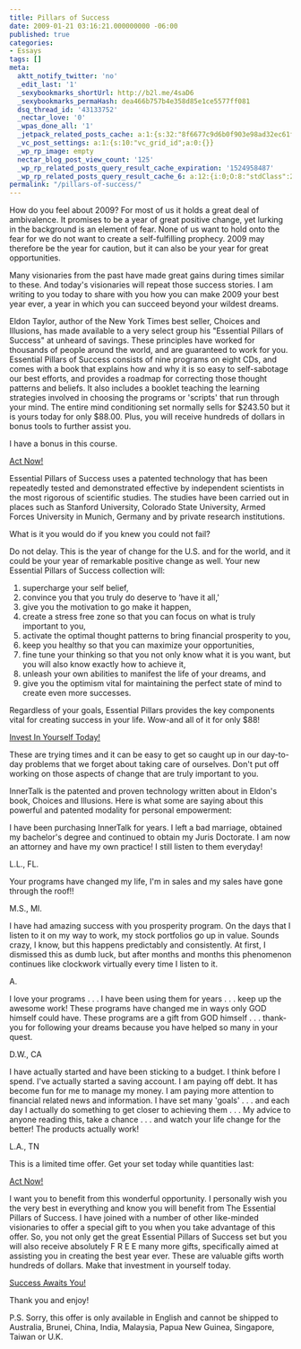 ```yaml
---
title: Pillars of Success
date: 2009-01-21 03:16:21.000000000 -06:00
published: true
categories:
- Essays
tags: []
meta:
  aktt_notify_twitter: 'no'
  _edit_last: '1'
  _sexybookmarks_shortUrl: http://b2l.me/4saD6
  _sexybookmarks_permaHash: dea466b757b4e358d85e1ce5577ff081
  dsq_thread_id: '43133752'
  _nectar_love: '0'
  _wpas_done_all: '1'
  _jetpack_related_posts_cache: a:1:{s:32:"8f6677c9d6b0f903e98ad32ec61f8deb";a:2:{s:7:"expires";i:1470815854;s:7:"payload";a:3:{i:0;a:1:{s:2:"id";i:1569;}i:1;a:1:{s:2:"id";i:3463;}i:2;a:1:{s:2:"id";i:1414;}}}}
  _vc_post_settings: a:1:{s:10:"vc_grid_id";a:0:{}}
  _wp_rp_image: empty
  nectar_blog_post_view_count: '125'
  _wp_rp_related_posts_query_result_cache_expiration: '1524958487'
  _wp_rp_related_posts_query_result_cache_6: a:12:{i:0;O:8:"stdClass":2:{s:7:"post_id";s:3:"707";s:5:"score";s:17:"55.99649501474975";}i:1;O:8:"stdClass":2:{s:7:"post_id";s:3:"690";s:5:"score";s:17:"53.82827094514825";}i:2;O:8:"stdClass":2:{s:7:"post_id";s:4:"1027";s:5:"score";s:17:"50.25589409701451";}i:3;O:8:"stdClass":2:{s:7:"post_id";s:4:"4546";s:5:"score";s:17:"48.88628968014725";}i:4;O:8:"stdClass":2:{s:7:"post_id";s:3:"364";s:5:"score";s:17:"48.88628968014725";}i:5;O:8:"stdClass":2:{s:7:"post_id";s:3:"293";s:5:"score";s:17:"46.30432131738204";}i:6;O:8:"stdClass":2:{s:7:"post_id";s:4:"2774";s:5:"score";s:18:"44.101548886115566";}i:7;O:8:"stdClass":2:{s:7:"post_id";s:4:"1513";s:5:"score";s:18:"44.101548886115566";}i:8;O:8:"stdClass":2:{s:7:"post_id";s:3:"157";s:5:"score";s:18:"42.731944469248305";}i:9;O:8:"stdClass":2:{s:7:"post_id";s:3:"277";s:5:"score";s:18:"19.768495588621118";}i:10;O:8:"stdClass":2:{s:7:"post_id";s:3:"315";s:5:"score";s:18:"18.248321071668443";}i:11;O:8:"stdClass":2:{s:7:"post_id";s:3:"271";s:5:"score";s:18:"17.049078826564614";}}
permalink: "/pillars-of-success/"
---
```

How do you feel about 2009? For most of us it holds a great deal of ambivalence. It promises to be a year of great positive change, yet lurking in the background is an element of fear. None of us want to hold onto the fear for we do not want to create a self-fulfilling prophecy. 2009 may therefore be the year for caution, but it can also be your year for great opportunities.

Many visionaries from the past have made great gains during times similar to these. And today's visionaries will repeat those success stories. I am writing to you today to share with you how you can make 2009 your best year ever, a year in which you can succeed beyond your wildest dreams.

Eldon Taylor, author of the New York Times best seller, Choices and Illusions, has made available to a very select group his "Essential Pillars of Success" at unheard of savings.  These principles have worked for thousands of people around the world, and are guaranteed to work for you. Essential Pillars of Success consists of nine programs on eight CDs, and comes with a book that explains how and why it is so easy to self-sabotage our best efforts, and provides a roadmap for correcting those thought patterns and beliefs. It also includes a booklet teaching the learning strategies involved in choosing the programs or 'scripts' that run through your mind. The entire mind conditioning set normally sells for $243.50 but it is yours today for only $88.00. Plus, you will receive hundreds of dollars in bonus tools to further assist you.

I have a bonus in this course.

<a href="http://progressiveawarenesspromotions.com/innertalk/January09/success/index.htm" rel="nofollow">Act Now!</a>

Essential Pillars of Success uses a patented technology that has been repeatedly tested and demonstrated effective by independent scientists in the most rigorous of scientific studies. The studies have been carried out in places such as Stanford University, Colorado State University, Armed Forces University in Munich, Germany and by private research institutions.

What is it you would do if you knew you could not fail?

Do not delay.  This is the year of change for the U.S. and for the world, and it could be your year of remarkable positive change as well. Your new Essential Pillars of Success collection will:

1. supercharge your self belief,<br />
2. convince you that you truly do deserve to ‘have it all,'<br />
3. give you the motivation to go make it happen,<br />
4. create a stress free zone so that you can focus on what is truly important to you,<br />
5. activate the optimal thought patterns to bring financial prosperity to you,<br />
6. keep you healthy so that you can maximize your opportunities,<br />
7. fine tune your thinking so that you not only know what it is you want, but you will also know exactly how to achieve it,<br />
8. unleash your own abilities to manifest the life of  your dreams, and<br />
9. give you the optimism vital for maintaining the perfect state of mind to create even more successes.

Regardless of your goals, Essential Pillars provides the key components vital for creating success in your life. Wow-and all of it for only $88!

<a href="http://progressiveawarenesspromotions.com/innertalk/January09/success/index.htm" rel="nofollow">Invest In Yourself Today!</a>

These are trying times and it can be easy to get so caught up in our day-to-day problems that we forget about taking care of ourselves. Don't put off working on those aspects of change that are truly important to you.

InnerTalk is the patented and proven technology written about in Eldon's book, Choices and Illusions.  Here is what some are saying about this powerful and patented modality for personal empowerment:

I have been purchasing InnerTalk for years. I left a bad marriage, obtained my bachelor's degree and continued to obtain my Juris Doctorate. I am now an attorney and have my own practice! I still listen to them everyday!

L.L., FL.

Your programs have changed my life, I'm in sales and my sales have gone through the roof!!

M.S., MI.

I have had amazing success with you prosperity program. On the days that I listen to it on my way to work, my stock portfolios go up in value. Sounds crazy, I know, but this happens predictably and consistently. At first, I dismissed this as dumb luck, but after months and months this phenomenon continues like clockwork virtually every time I listen to it.

A.

I love your programs . . . I have been using them for years . . . keep up the awesome work! These programs have changed me in ways only GOD himself could have. These programs are a gift from GOD himself . . . thank-you for following your dreams because you have helped so many in your quest.

D.W., CA

I have actually started and have been sticking to a budget.  I think before I spend.  I've actually started a saving account.  I am paying off debt.  It has become fun for me to manage my money. I am paying more attention to financial related news and information. I have set many 'goals' . . . and each day I actually do something to get closer to achieving them . . . My advice to anyone reading this, take a chance . . . and watch your life change for the better!  The products actually work!

L.A., TN

This is a limited time offer. Get your set today while quantities last:

<a href="http://progressiveawarenesspromotions.com/innertalk/January09/success/index.htm" rel="nofollow">Act Now!</a>

I want you to benefit from this wonderful opportunity.  I personally wish you the very best in everything and know you will benefit from The Essential Pillars of Success.  I have joined with a number of other like-minded visionaries to offer a special gift to you when you take advantage of this offer.  So, you not only get the great Essential Pillars of Success set but you will also receive absolutely F R E E  many more gifts, specifically aimed at assisting you in creating the best year ever.  These are valuable gifts worth hundreds of dollars.  Make that investment in yourself today.

<a href="http://progressiveawarenesspromotions.com/innertalk/January09/success/index.htm" rel="nofollow">Success Awaits You!</a>

Thank you and enjoy!

P.S. Sorry, this offer is only available in English and cannot be shipped to Australia, Brunei, China, India, Malaysia, Papua New Guinea, Singapore, Taiwan or U.K.
